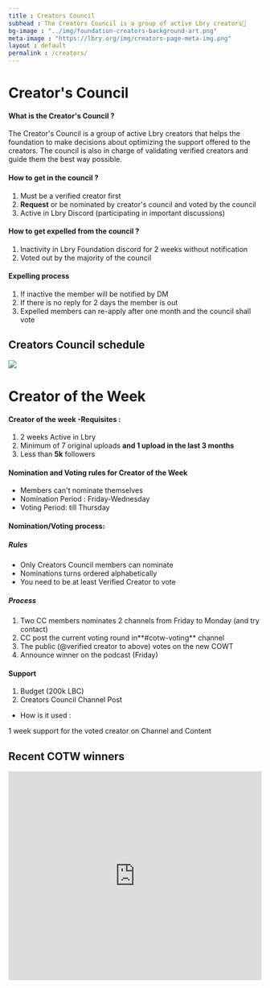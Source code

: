 ```yaml
---
title : Creators Council
subhead : The Creators Council is a group of active Lbry creators🎥
bg-image : "../img/foundation-creators-background-art.png"
meta-image : "https://lbry.org/img/creators-page-meta-img.png"
layout : default
permalink : /creators/
---
```


# Creator's Council 

#### What is the Creator's Council ?

The Creator's Council is a group of active Lbry creators that helps the foundation to make decisions about optimizing the support offered to the creators. The council is also in charge of validating verified creators and guide them the best way possible. 

#### How to get in the council ? 

1. Must be a verified creator first 
2. **Request** or be nominated by creator's council and voted by the council
3.  Active in Lbry Discord (participating in important discussions)

#### How to get expelled from the council ? 
1. Inactivity in Lbry Foundation discord for 2 weeks without notification
2. Voted out by the majority of the council 

#### Expelling process 
1. If inactive the member will be notified by DM
2. If there is no reply for 2 days the member is out
3. Expelled members can re-apply after one month and the council shall vote

## Creators Council schedule

![](https://i.ibb.co/pddPXhk/Screenshot-1.jpg)

# Creator of the Week 

#### Creator of the week -Requisites : 

1) 2 weeks Active in Lbry 
2) Minimum of 7 original uploads **and 1 upload in the last 3 months** 
3) Less than **5k** followers 

#### Nomination and Voting rules for Creator of the Week
- Members can't nominate themselves 
- Nomination Period : Friday-Wednesday 
- Voting Period: till Thursday 

#### Nomination/Voting process: 
##### Rules 
- Only Creators Council members can nominate
- Nominations turns ordered alphabetically 
- You need to be at least Verified Creator to vote

##### Process 
1. Two CC members nominates 2 channels from Friday to Monday (and try contact) 
2. CC post the current voting round in**#cotw-voting** channel
3. The public (@verified creator to above) votes on the new COWT
4. Announce winner on the podcast (Friday)
 
#### Support 
1) Budget (200k LBC) 
2) Creators Council Channel Post

- How is it used :
 
1 week support for the voted creator on Channel and Content
  
## Recent COTW winners
  
<iframe src="https://coindodo.io/embedded/cotw/all"
     width="100%" height="415" style="border: 0;position: unset;">
</iframe>
